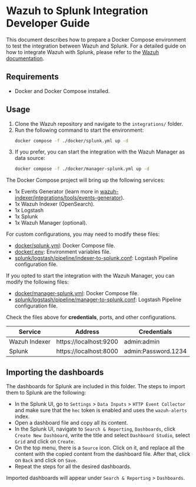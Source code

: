 # Wazuh to Splunk Integration Developer Guide

This document describes how to prepare a Docker Compose environment to test the integration between Wazuh and Splunk. For a detailed guide on how to integrate Wazuh with Splunk, please refer to the [Wazuh documentation](https://documentation.wazuh.com/current/integrations-guide/splunk/index.html).

## Requirements

- Docker and Docker Compose installed.

## Usage

1. Clone the Wazuh repository and navigate to the `integrations/` folder.
2. Run the following command to start the environment:
   ```bash
   docker compose -f ./docker/splunk.yml up -d
   ```
3. If you prefer, you can start the integration with the Wazuh Manager as data source:
   ```bash
   docker compose -f ./docker/manager-splunk.yml up -d
   ```

The Docker Compose project will bring up the following services:

- 1x Events Generator (learn more in [wazuh-indexer/integrations/tools/events-generator](../tools/events-generator/README.md)).
- 1x Wazuh Indexer (OpenSearch).
- 1x Logstash
- 1x Splunk
- 1x Wazuh Manager (optional).

For custom configurations, you may need to modify these files:

- [docker/splunk.yml](../docker/splunk.yml): Docker Compose file.
- [docker/.env](../docker/.env): Environment variables file.
- [splunk/logstash/pipeline/indexer-to-splunk.conf](./logstash/pipeline/indexer-to-splunk.conf): Logstash Pipeline configuration file.

If you opted to start the integration with the Wazuh Manager, you can modify the following files:
- [docker/manager-splunk.yml](../docker/manager-splunk.yml): Docker Compose file.
- [splunk/logstash/pipeline/manager-to-splunk.conf](./logstash/pipeline/manager-to-splunk.conf): Logstash Pipeline configuration file.

Check the files above for **credentials**, ports, and other configurations.

| Service          | Address                | Credentials         |
| ---------------- | ---------------------- | ------------------- |
| Wazuh Indexer    | https://localhost:9200 | admin:admin         |
| Splunk           | https://localhost:8000 | admin:Password.1234 |

## Importing the dashboards

The dashboards for Splunk are included in this folder. The steps to import them to Splunk are the following:

- In the Splunk UI, go to `Settings` > `Data Inputs` > `HTTP Event Collector` and make sure that the `hec` token is enabled and uses the `wazuh-alerts` index. 
- Open a dashboard file and copy all its content.
- In the Splunk UI, navigate to `Search & Reporting`, `Dashboards`, click `Create New Dashboard`, write the title and select `Dashboard Studio`, select `Grid` and click on `Create`.
- On the top menu, there is a `Source` icon. Click on it, and replace all the content with the copied content from the dashboard file. After that, click on `Back` and click on `Save`.
- Repeat the steps for all the desired dashboards.

Imported dashboards will appear under `Search & Reporting` > `Dashboards`.
